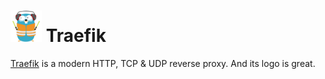 # <img src="https://github.com/linuxserver/Heimdall-Apps/blob/master/Traefik/traefik.png" width="50" height="50"> Traefik

[Traefik](https://github.com/traefik/traefik) is a modern HTTP, TCP & UDP reverse proxy. And its logo is great.
